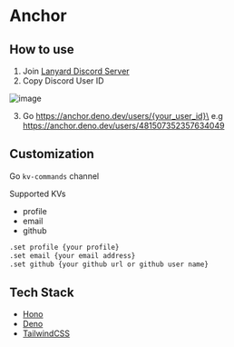 # Anchor

## How to use

1. Join [Lanyard Discord Server](https://discord.gg/UrXF2cfJ7F)
2. Copy Discord User ID

![image](https://github.com/user-attachments/assets/fbe469dc-e9e3-46c1-aefc-65d362ec3079)

3. Go https://anchor.deno.dev/users/{your_user_id}\
   e.g https://anchor.deno.dev/users/481507352357634049

## Customization

Go `kv-commands` channel

Supported KVs

- profile
- email
- github

```sh
.set profile {your profile}
.set email {your email address}
.set github {your github url or github user name}
```

## Tech Stack

- [Hono](https://hono.dev/)
- [Deno](https://deno.com/)
- [TailwindCSS](https://tailwindcss.com/)
